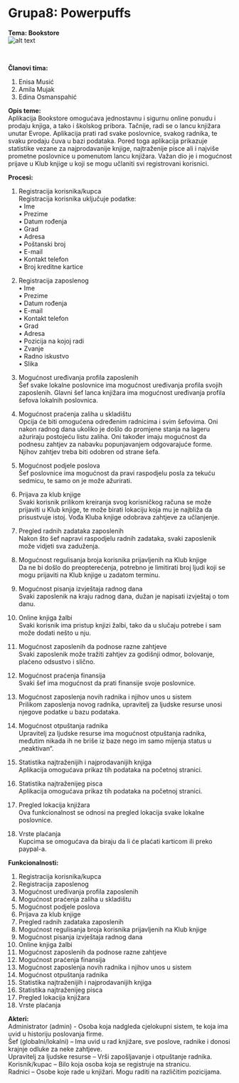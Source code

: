 # Grupa8: Powerpuffs

**Tema: Bookstore** </br>
![alt text](https://goodereader.com/blog/uploads/images/Bookstores-in-Brooklyn.jpg)

</br>


**Članovi tima:**
1. Enisa Musić
2. Amila Mujak
3. Edina Osmanspahić


**Opis teme:** </br>
Aplikacija Bookstore omogućava jednostavnu i sigurnu online ponudu i prodaju knjiga, a tako i školskog pribora. Tačnije, radi se o lancu knjižara unutar Evrope. Aplikacija prati rad svake poslovnice, svakog radnika, te svaku prodaju čuva u bazi podataka. Pored toga aplikacija prikazuje statistike vezane za najprodavanije knjige, najtraženije pisce ali i najviše prometne poslovnice u pomenutom lancu knjižara. Važan dio je i mogućnost prijave u Klub knjige u koji se mogu učlaniti svi registrovani korisnici. 

**Procesi:** </br>
1. Registracija korisnika/kupca </br>
Registracija korisnika uključuje podatke: </br>
•	Ime </br>
•	Prezime </br>
•	Datum rođenja</br>
•	Grad</br>
•	Adresa</br>
•	Poštanski broj</br>
•	E-mail</br>
•	Kontakt telefon</br>
•	Broj kreditne kartice </br>

2. Registracija zaposlenog</br>
•	Ime</br>
•	Prezime</br>
•	Datum rođenja </br>
•	E-mail</br>
•	Kontakt telefon</br>
•	Grad </br>
•	Adresa</br>
•	Pozicija na kojoj radi</br>
•	Zvanje</br>
•	Radno iskustvo</br>
•	Slika</br>

3.  Mogućnost uređivanja profila zaposlenih </br>
Šef svake lokalne poslovnice ima mogućnost uređivanja profila svojih zaposlenih. Glavni šef lanca knjižara ima mogućnost uređivanja profila šefova lokalnih poslovnica.

4.  Mogućnost praćenja zaliha u skladištu</br>
Opcija će biti omogućena određenim radnicima i svim šefovima. Oni nakon radnog dana ukoliko je došlo do promjene stanja na lageru ažuriraju postojeću listu zaliha. Oni također imaju mogućnost da podnesu zahtjev za nabavku popunjavanjem odgovarajuće forme. Njihov zahtjev treba biti odobren od strane šefa. 

5.  Mogućnost podjele poslova</br>
Šef poslovnice ima mogućnost da pravi raspodjelu posla za tekuću sedmicu, te samo on je može ažurirati. 

6.  Prijava za klub knjige</br>
Svaki korisnik prilikom kreiranja svog korisničkog računa se može prijaviti u Klub knjige, te može birati lokaciju koja mu je najbliža da prisustvuje istoj. Vođa Kluba knjige odobrava zahtjeve za učlanjenje. 

7.  Pregled radnih zadataka zaposlenih </br>
Nakon što šef napravi raspodjelu radnih zadataka, svaki zaposlenik može vidjeti sva zaduženja. 

8.  Mogućnost regulisanja broja korisnika prijavljenih na Klub knjige</br>
Da ne bi došlo do preopterećenja, potrebno je limitirati broj ljudi koji se mogu prijaviti na Klub knjige u zadatom terminu. 

9. Mogućnost pisanja izvještaja radnog dana</br>
Svaki zaposlenik na kraju radnog dana, dužan je napisati izvještaj o tom danu. 

10. Online knjiga žalbi</br>
Svaki korisnik ima pristup knjizi žalbi, tako da u slučaju potrebe i sam može dodati nešto u nju.

11.  Mogućnost zaposlenih da podnose razne zahtjeve</br>
Svaki zaposlenik može tražiti zahtjev za godišnji odmor, bolovanje, plaćeno odsustvo i slično. 

12. Mogućnost praćenja finansija</br>
Svaki šef ima mogućnost da prati finansije svoje poslovnice.

13. Mogućnost zaposlenja novih radnika i njihov unos u sistem</br>
Prilikom zaposlenja novog radnika, upravitelj za ljudske resurse unosi njegove podatke u bazu podataka. 

14. Mogućnost otpuštanja radnika </br>
Upravitelj za ljudske resurse ima mogućnost otpuštanja radnika, međutim nikada ih ne briše iz baze nego im samo mijenja status u „neaktivan“.  

15. Statistika najtraženijih i najprodavanijih knjiga</br>
Aplikacija omogućava prikaz tih podataka na početnoj stranici.

16. Statistika najtraženijeg pisca</br>
Aplikacija omogućava prikaz tih podataka na početnoj stranici.

17. Pregled lokacija knjižara</br>
Ova funkcionalnost se odnosi na pregled lokacija svake lokalne poslovnice.

18. Vrste plaćanja</br>
Kupcima se omogućava da biraju da li će plaćati karticom ili preko paypal-a. 

**Funkcionalnosti:**</br>
1. Registracija korisnika/kupca
2. Registracija zaposlenog
3. Mogućnost uređivanja profila zaposlenih
4. Mogućnost praćenja zaliha u skladištu
5. Mogućnost podjele poslova 
6. Prijava za klub knjige
7. Pregled radnih zadataka zaposlenih 
8. Mogućnost regulisanja broja korisnika prijavljenih na Klub knjige
9. Mogućnost pisanja izvještaja radnog dana
10. Online knjiga žalbi
11. Mogućnost zaposlenih da podnose razne zahtjeve
12. Mogućnost praćenja finansija
13. Mogućnost zaposlenja novih radnika i njihov unos u sistem
14. Mogućnost otpuštanja radnika 
15. Statistika najtraženijih i najprodavanijih knjiga
16. Statistika najtraženijeg pisca
17. Pregled lokacija knjižara
18. Vrste plaćanja

**Akteri:**</br>
Administrator (admin) - Osoba koja nadgleda cjelokupni sistem, te koja ima uvid u historiju poslovanja firme. </br>
Šef (globalni/lokalni) – Ima uvid u rad knjižare, sve poslove, radnike i donosi krajnje odluke za neke zahtjeve. </br>
Upravitelj za ljudske resurse – Vrši zapošljavanje i otpuštanje radnika.</br>
Korisnik/kupac – Bilo koja osoba koja se registruje na stranicu. </br>
Radnici – Osobe koje rade u knjižari. Mogu raditi na različitim pozicijama.  </br>


